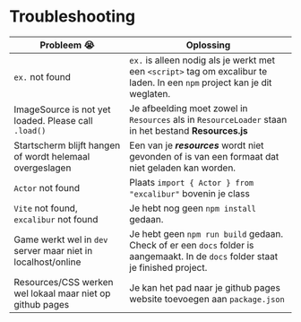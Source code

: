 # Troubleshooting

| Probleem 😭 | Oplossing |
| -------- | -------- |
| `ex.` not found   |  `ex.` is alleen nodig als je werkt met een `<script>` tag om excalibur te laden. In een `npm` project kan je dit weglaten. |
| ImageSource is not yet loaded. Please call `.load()` | Je afbeelding moet zowel in `Resources` als in `ResourceLoader` staan in het bestand **Resources.js** | 
| Startscherm blijft hangen of wordt helemaal overgeslagen | Een van je ***resources*** wordt niet gevonden of is van een formaat dat niet geladen kan worden.   |
| `Actor` not found | Plaats `import { Actor } from "excalibur"` bovenin je class |
| `Vite` not found, `excalibur` not found | Je hebt nog geen `npm install` gedaan. |
| Game werkt wel in `dev` server maar niet in localhost/online | Je hebt geen `npm run build` gedaan. Check of er een `docs` folder is aangemaakt. In de `docs` folder staat je finished project. |
| Resources/CSS werken wel lokaal maar niet op github pages | Je kan het pad naar je github pages website toevoegen aan `package.json` |